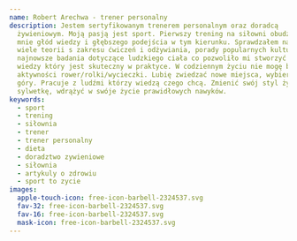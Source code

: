 ```yaml
---
name: Robert Arechwa - trener personalny
description: Jestem sertyfikowanym trenerem personalnym oraz doradcą
  żywieniowym. Moją pasją jest sport. Pierwszy trening na siłowni obudził we
  mnie głód wiedzy i głębszego podejścia w tym kierunku. Sprawdzałem na siebie
  wiele teorii s zakresu ćwiczeń i odżywiania, porady popularnych kulturystów,
  najnowsze badania dotyczące ludzkiego ciała co pozwoliło mi stworzyć fundament
  wiedzy który jest skuteczny w praktyce. W codziennym życiu nie mogę bez
  aktywności rower/rolki/wycieczki. Lubię zwiedzać nowe miejsca, wybierać się w
  góry. Pracuje z ludźmi którzy wiedzą czego chcą. Zmienić swój styl życia,
  sylwetkę, wdrążyć w swóje życie prawidłowych nawyków.
keywords:
  - sport
  - trening
  - siłownia
  - trener
  - trener personalny
  - dieta
  - doradztwo zywieniowe
  - siłownia
  - artykuly o zdrowiu
  - sport to zycie
images:
  apple-touch-icon: free-icon-barbell-2324537.svg
  fav-32: free-icon-barbell-2324537.svg
  fav-16: free-icon-barbell-2324537.svg
  mask-icon: free-icon-barbell-2324537.svg
---
```

